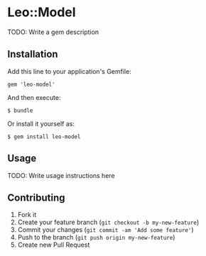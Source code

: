 # Leo::Model

TODO: Write a gem description

## Installation

Add this line to your application's Gemfile:

    gem 'leo-model'

And then execute:

    $ bundle

Or install it yourself as:

    $ gem install leo-model

## Usage

TODO: Write usage instructions here

## Contributing

1. Fork it
2. Create your feature branch (`git checkout -b my-new-feature`)
3. Commit your changes (`git commit -am 'Add some feature'`)
4. Push to the branch (`git push origin my-new-feature`)
5. Create new Pull Request
